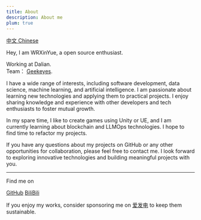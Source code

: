 ```yaml
---
title: About
description: About me
plum: true
---
```


[中文 Chinese](/about-zh)

Hey, I am WRXinYue, a open source enthusiast.

Working at Dalian.<br>
Team： [Geekeyes](https://www.geekeyes.cn).

I have a wide range of interests, including software development, data science, machine learning, and artificial intelligence. I am passionate about learning new technologies and applying them to practical projects. I enjoy sharing knowledge and experience with other developers and tech enthusiasts to foster mutual growth.

In my spare time, I like to create games using Unity or UE, and I am currently learning about blockchain and LLMOps technologies. I hope to find time to refactor my projects.

If you have any questions about my projects on GitHub or any other opportunities for collaboration, please feel free to contact me. I look forward to exploring innovative technologies and building meaningful projects with you.

<div flex-auto />

---

Find me on

<p flex="~ gap-3 wrap" class="mt--2!">
  <a href="https://github.com/WRXinYue" target="_blank"><span op75 i-simple-icons-github /> GitHub</a>
  <a href="https://space.bilibili.com/438788541" target="_blank"><span op75 i-simple-icons-bilibili /> BiliBili</a>
</p>

If you enjoy my works, consider sponsoring me on [<span i-carbon-lightning /> 爱发电](https://afdian.net/a/wrxinyue) to keep them sustainable.

<CalCom link="wrxinyue/quick-chat" title="约个时间聊聊天" />

